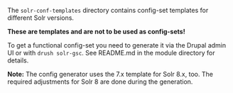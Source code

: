 The `solr-conf-templates` directory contains config-set templates for different
Solr versions.

**These are templates and are not to be used as config-sets!**

To get a functional config-set you need to generate it via the Drupal admin UI
or with `drush solr-gsc`. See README.md in the module directory for details.

**Note:** The config generator uses the 7.x template for Solr 8.x, too. The
required adjustments for Solr 8 are done during the generation.

